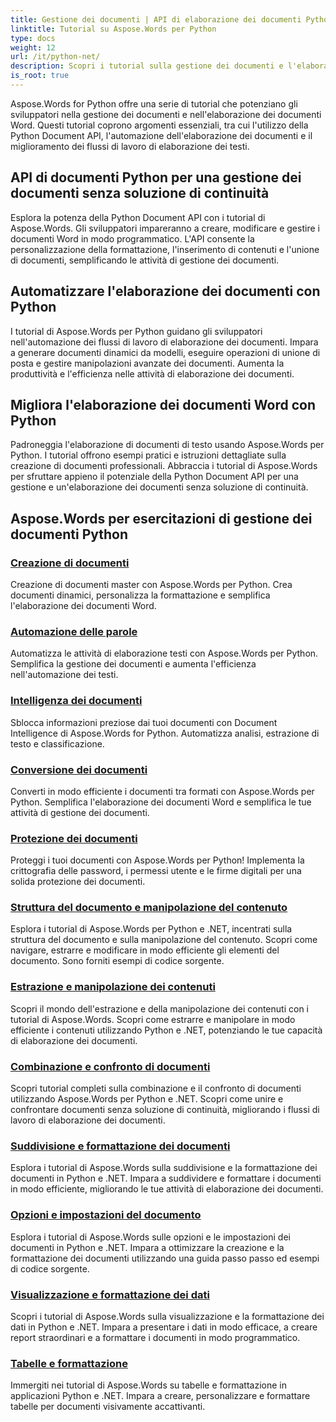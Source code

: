 ```yaml
---
title: Gestione dei documenti | API di elaborazione dei documenti Python Aspose.Words
linktitle: Tutorial su Aspose.Words per Python
type: docs
weight: 12
url: /it/python-net/
description: Scopri i tutorial sulla gestione dei documenti e l'elaborazione testi con Aspose.Words per Python. Automatizza l'elaborazione dei documenti, personalizza la formattazione e crea documenti dinamici.
is_root: true
---
```

Aspose.Words for Python offre una serie di tutorial che potenziano gli sviluppatori nella gestione dei documenti e nell'elaborazione dei documenti Word. Questi tutorial coprono argomenti essenziali, tra cui l'utilizzo della Python Document API, l'automazione dell'elaborazione dei documenti e il miglioramento dei flussi di lavoro di elaborazione dei testi.

## API di documenti Python per una gestione dei documenti senza soluzione di continuità

Esplora la potenza della Python Document API con i tutorial di Aspose.Words. Gli sviluppatori impareranno a creare, modificare e gestire i documenti Word in modo programmatico. L'API consente la personalizzazione della formattazione, l'inserimento di contenuti e l'unione di documenti, semplificando le attività di gestione dei documenti.

## Automatizzare l'elaborazione dei documenti con Python

I tutorial di Aspose.Words per Python guidano gli sviluppatori nell'automazione dei flussi di lavoro di elaborazione dei documenti. Impara a generare documenti dinamici da modelli, eseguire operazioni di unione di posta e gestire manipolazioni avanzate dei documenti. Aumenta la produttività e l'efficienza nelle attività di elaborazione dei documenti.

## Migliora l'elaborazione dei documenti Word con Python

Padroneggia l'elaborazione di documenti di testo usando Aspose.Words per Python. I tutorial offrono esempi pratici e istruzioni dettagliate sulla creazione di documenti professionali. Abbraccia i tutorial di Aspose.Words per sfruttare appieno il potenziale della Python Document API per una gestione e un'elaborazione dei documenti senza soluzione di continuità.

## Aspose.Words per esercitazioni di gestione dei documenti Python
### [Creazione di documenti](./document-creation/)
Creazione di documenti master con Aspose.Words per Python. Crea documenti dinamici, personalizza la formattazione e semplifica l'elaborazione dei documenti Word.
### [Automazione delle parole](./word-automation/)
Automatizza le attività di elaborazione testi con Aspose.Words per Python. Semplifica la gestione dei documenti e aumenta l'efficienza nell'automazione dei testi.
### [Intelligenza dei documenti](./document-intelligence/)
Sblocca informazioni preziose dai tuoi documenti con Document Intelligence di Aspose.Words for Python. Automatizza analisi, estrazione di testo e classificazione.
### [Conversione dei documenti](./document-conversion/)
Converti in modo efficiente i documenti tra formati con Aspose.Words per Python. Semplifica l'elaborazione dei documenti Word e semplifica le tue attività di gestione dei documenti. 
### [Protezione dei documenti](./document-protection/)
Proteggi i tuoi documenti con Aspose.Words per Python! Implementa la crittografia delle password, i permessi utente e le firme digitali per una solida protezione dei documenti.
### [Struttura del documento e manipolazione del contenuto](./document-structure-and-content-manipulation/)
Esplora i tutorial di Aspose.Words per Python e .NET, incentrati sulla struttura del documento e sulla manipolazione del contenuto. Scopri come navigare, estrarre e modificare in modo efficiente gli elementi del documento. Sono forniti esempi di codice sorgente.
### [Estrazione e manipolazione dei contenuti](./content-extraction-and-manipulation/)
Scopri il mondo dell'estrazione e della manipolazione dei contenuti con i tutorial di Aspose.Words. Scopri come estrarre e manipolare in modo efficiente i contenuti utilizzando Python e .NET, potenziando le tue capacità di elaborazione dei documenti.
### [Combinazione e confronto di documenti](./document-combining-and-comparison/)
Scopri tutorial completi sulla combinazione e il confronto di documenti utilizzando Aspose.Words per Python e .NET. Scopri come unire e confrontare documenti senza soluzione di continuità, migliorando i flussi di lavoro di elaborazione dei documenti.
### [Suddivisione e formattazione dei documenti](./document-splitting-and-formatting/)
Esplora i tutorial di Aspose.Words sulla suddivisione e la formattazione dei documenti in Python e .NET. Impara a suddividere e formattare i documenti in modo efficiente, migliorando le tue attività di elaborazione dei documenti. 
### [Opzioni e impostazioni del documento](./document-options-and-settings/)
Esplora i tutorial di Aspose.Words sulle opzioni e le impostazioni dei documenti in Python e .NET. Impara a ottimizzare la creazione e la formattazione dei documenti utilizzando una guida passo passo ed esempi di codice sorgente.
### [Visualizzazione e formattazione dei dati](./data-visualization-and-formatting/)
Scopri i tutorial di Aspose.Words sulla visualizzazione e la formattazione dei dati in Python e .NET. Impara a presentare i dati in modo efficace, a creare report straordinari e a formattare i documenti in modo programmatico.
### [Tabelle e formattazione](./tables-and-formatting/)
Immergiti nei tutorial di Aspose.Words su tabelle e formattazione in applicazioni Python e .NET. Impara a creare, personalizzare e formattare tabelle per documenti visivamente accattivanti. 